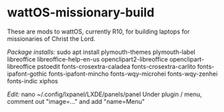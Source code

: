 # wattOS-missionary-build
These are mods to wattOS, currently R10, for building laptops for missionaries of Christ the Lord.

_Package installs:_
sudo apt install plymouth-themes plymouth-label libreoffice libreoffice-help-en-us openclipart2-libreoffice openclipart-libreoffice pstoedit fonts-crosextra-caladea fonts-crosextra-carlito fonts-ipafont-gothic fonts-ipafont-mincho fonts-wqy-microhei fonts-wqy-zenhei fonts-indic xiphos

_Edit:_
nano ~/.config/lxpanel/LXDE/panels/panel
Under plugin / menu, comment out "image=..." and add "name=Menu"


